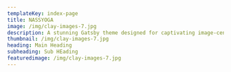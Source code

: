 ```yaml
---
templateKey: index-page
title: NASSYOGA 
image: /img/clay-images-7.jpg
description: A stunning Gatsby theme designed for captivating image-centric websites, perfect for photographers, portfolios, and blogs.
thumbnail: /img/clay-images-7.jpg
heading: Main Heading
subheading: Sub HEading
featuredimage: /img/clay-images-7.jpg
---
```


